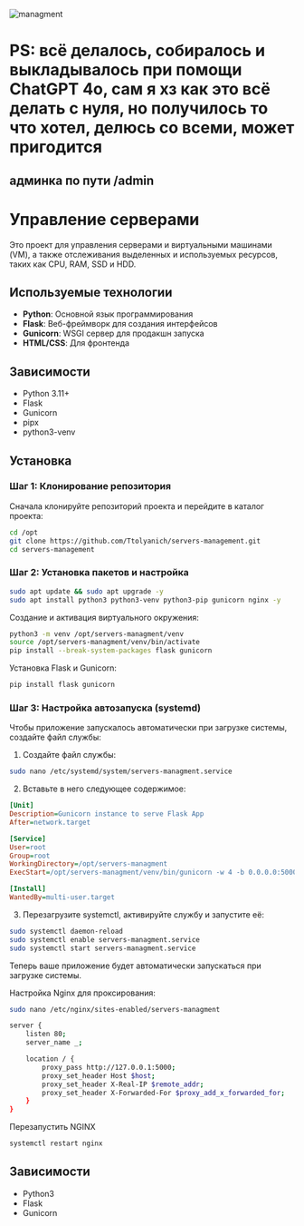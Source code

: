 ![managment](https://github.com/user-attachments/assets/424808a6-3c2f-4209-973e-e0f6d268d3a8)

# PS: всё делалось, собиралось и выкладывалось при помощи ChatGPT 4o, сам я хз как это всё делать с нуля, но получилось то что хотел, делюсь со всеми, может пригодится
## админка по пути /admin

# Управление серверами

Это проект для управления серверами и виртуальными машинами (VM), а также отслеживания выделенных и используемых ресурсов, таких как CPU, RAM, SSD и HDD.

## Используемые технологии

- **Python**: Основной язык программирования
- **Flask**: Веб-фреймворк для создания интерфейсов
- **Gunicorn**: WSGI сервер для продакшн запуска
- **HTML/CSS**: Для фронтенда

## Зависимости

- Python 3.11+
- Flask
- Gunicorn
- pipx
- python3-venv

## Установка

### Шаг 1: Клонирование репозитория

Сначала клонируйте репозиторий проекта и перейдите в каталог проекта:

```bash
cd /opt
git clone https://github.com/Ttolyanich/servers-management.git
cd servers-management
```

### Шаг 2: Установка пакетов и настройка

```bash
sudo apt update && sudo apt upgrade -y
sudo apt install python3 python3-venv python3-pip gunicorn nginx -y
```
Создание и активация виртуального окружения:
```bash
python3 -m venv /opt/servers-managment/venv
source /opt/servers-managment/venv/bin/activate
pip install --break-system-packages flask gunicorn
```
Установка Flask и Gunicorn:
```bash
pip install flask gunicorn
```

### Шаг 3: Настройка автозапуска (systemd)

Чтобы приложение запускалось автоматически при загрузке системы, создайте файл службы:

1. Создайте файл службы:

```bash
sudo nano /etc/systemd/system/servers-managment.service
```

2. Вставьте в него следующее содержимое:

```ini
[Unit]
Description=Gunicorn instance to serve Flask App
After=network.target

[Service]
User=root
Group=root
WorkingDirectory=/opt/servers-managment
ExecStart=/opt/servers-managment/venv/bin/gunicorn -w 4 -b 0.0.0.0:5000 app:app

[Install]
WantedBy=multi-user.target
```

3. Перезагрузите systemctl, активируйте службу и запустите её:

```bash
sudo systemctl daemon-reload
sudo systemctl enable servers-managment.service
sudo systemctl start servers-managment.service
```

Теперь ваше приложение будет автоматически запускаться при загрузке системы.

Настройка Nginx для проксирования:
```bash
sudo nano /etc/nginx/sites-enabled/servers-managment
```

```bash
server {
    listen 80;
    server_name _;

    location / {
        proxy_pass http://127.0.0.1:5000;
        proxy_set_header Host $host;
        proxy_set_header X-Real-IP $remote_addr;
        proxy_set_header X-Forwarded-For $proxy_add_x_forwarded_for;
    }
}
```
Перезапустить NGINX
```bash
systemctl restart nginx
```

## Зависимости

- Python3
- Flask
- Gunicorn
